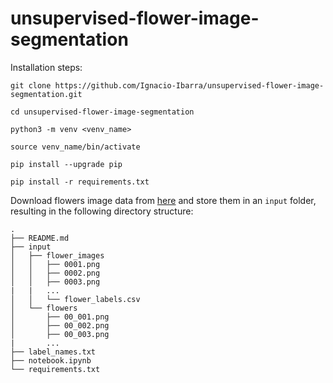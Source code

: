 # unsupervised-flower-image-segmentation

Installation steps:
```
git clone https://github.com/Ignacio-Ibarra/unsupervised-flower-image-segmentation.git

cd unsupervised-flower-image-segmentation

python3 -m venv <venv_name>

source venv_name/bin/activate

pip install --upgrade pip

pip install -r requirements.txt

```
Download flowers image data from [here](https://www.kaggle.com/datasets/olgabelitskaya/flower-color-images?resource=download) and store them in an `input` folder, resulting in the following directory structure: 

```
.
├── README.md
├── input
│   ├── flower_images
│   │   ├── 0001.png
│   │   ├── 0002.png
│   │   ├── 0003.png
|   |   ...
│   │   └── flower_labels.csv
│   └── flowers
│       ├── 00_001.png
│       ├── 00_002.png
│       ├── 00_003.png
|       ...
├── label_names.txt
├── notebook.ipynb
└── requirements.txt

```